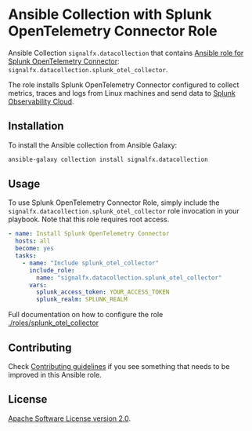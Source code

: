 # Ansible Collection with Splunk OpenTelemetry Connector Role

Ansible Collection `signalfx.datacollection` that contains [Ansible role for 
Splunk OpenTelemetry Connector](https://github.com/signalfx/splunk-otel-collector/tree/main/deployments/ansible/roles/splunk-otel-collector): 
`signalfx.datacollection.splunk_otel_collector`.

The role installs Splunk OpenTelemetry Connector configured to
collect metrics, traces and logs from Linux machines and send data to [Splunk 
Observability Cloud](https://www.splunk.com/en_us/observability.html). 

## Installation

To install the Ansible collection from Ansible Galaxy:
```sh
ansible-galaxy collection install signalfx.datacollection
```

## Usage

To use Splunk OpenTelemetry Connector Role, simply include the 
`signalfx.datacollection.splunk_otel_collector` role invocation in your playbook. 
Note that this role requires root access.

```yaml
- name: Install Splunk OpenTelemetry Connector
  hosts: all
  become: yes
  tasks:
    - name: "Include splunk_otel_collector"
      include_role:
        name: "signalfx.datacollection.splunk_otel_collector"
      vars:
        splunk_access_token: YOUR_ACCESS_TOKEN
        splunk_realm: SPLUNK_REALM
```

Full documentation on how to configure the role
[./roles/splunk_otel_collector](https://github.com/signalfx/splunk-otel-collector/tree/main/deployments/ansible/roles/splunk-otel-collector)

## Contributing

Check [Contributing guidelines](https://github.com/signalfx/splunk-otel-collector/tree/main/deployments/ansible/contributing/README.md) 
if you see something that needs to be improved in this Ansible role.

## License

[Apache Software License version 2.0](https://github.com/signalfx/splunk-otel-collector/tree/main/LICENSE).
